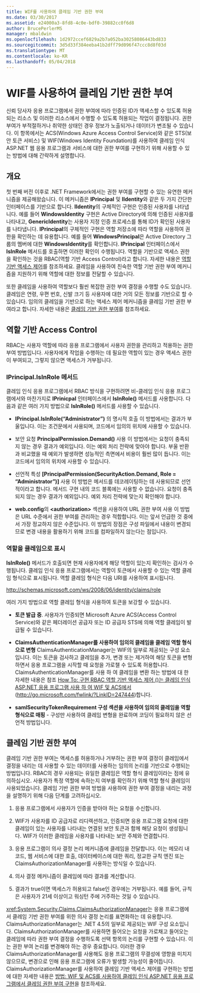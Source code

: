 ```yaml
---
title: WIF를 사용하여 클레임 기반 권한 부여
ms.date: 03/30/2017
ms.assetid: e24000a3-8fd8-4c0e-bdf0-39882cc0f6d8
author: BrucePerlerMS
manager: mbaldwin
ms.openlocfilehash: 1d2972ccef6829a2b7a052ba30258086443bd833
ms.sourcegitcommit: 3d5d33f384eeba41b2dff79d096f47ccc8d8f03d
ms.translationtype: MT
ms.contentlocale: ko-KR
ms.lasthandoff: 05/04/2018
---
```

# <a name="claims-based-authorization-using-wif"></a>WIF를 사용하여 클레임 기반 권한 부여
신뢰 당사자 응용 프로그램에서 권한 부여에 따라 인증된 ID가 액세스할 수 있도록 허용되는 리소스 및 이러한 리소스에서 수행할 수 있도록 허용되는 작업이 결정됩니다. 권한 부여가 부적절하거나 취약한 상태인 경우 정보가 노출되거나 데이터가 변조될 수 있습니다. 이 항목에서는 ACS(Windows Azure Access Control Service)와 같은 STS(보안 토큰 서비스) 및 WIF(Windows Identity Foundation)를 사용하여 클레임 인식 ASP.NET 웹 응용 프로그램과 서비스에 대한 권한 부여를 구현하기 위해 사용할 수 있는 방법에 대해 간략하게 설명합니다.  
  
## <a name="overview"></a>개요  
 첫 번째 버전 이후로 .NET Framework에서는 권한 부여를 구현할 수 있는 유연한 메커니즘을 제공해왔습니다. 이 메커니즘은 **IPrincipal** 및 **IIdentity**와 같은 두 가지 간단한 인터페이스를 기반으로 합니다. **IIdentity**의 구체적인 구현은 인증된 사용자를 나타냅니다. 예를 들어 **WindowsIdentity** 구현은 Active Directory에 의해 인증된 사용자를 나타내고, **GenericIdentity**는 사용자 지정 인증 프로세스를 통해 ID가 확인된 사용자를 나타냅니다. **IPrincipal**의 구체적인 구현은 역할 저장소에 따라 역할을 사용하여 권한을 확인하는 데 유용합니다. 예를 들어 **WindowsPrincipal**은 Active Directory 그룹의 멤버에 대한 **WindowsIdentity**를 확인합니다. **IPrincipal** 인터페이스에서 **IsInRole** 메서드를 호출하면 이러한 확인이 수행됩니다. 역할을 기반으로 액세스 권한을 확인하는 것을 RBAC(역할 기반 Access Control)라고 합니다. 자세한 내용은 [역할 기반 액세스 제어](../../../docs/framework/security/claims-based-authorization-using-wif.md#BKMK_1)를 참조하세요.  클레임을 사용하여 친숙한 역할 기반 권한 부여 메커니즘을 지원하기 위해 역할에 대한 정보를 전달할 수 있습니다.  
  
 또한 클레임을 사용하여 역할보다 훨씬 복잡한 권한 부여 결정을 수행할 수도 있습니다. 클레임은 연령, 우편 번호, 신발 크기 등 사용자에 대한 거의 모든 정보를 기반으로 할 수 있습니다. 임의의 클레임을 기반으로 하는 액세스 제어 메커니즘을 클레임 기반 권한 부여라고 합니다. 자세한 내용은 [클레임 기반 권한 부여](../../../docs/framework/security/claims-based-authorization-using-wif.md#BKMK_2)를 참조하세요.  
  
<a name="BKMK_1"></a>   
## <a name="role-based-access-control"></a>역할 기반 Access Control  
 RBAC는 사용자 역할에 따라 응용 프로그램에서 사용자 권한을 관리하고 적용하는 권한 부여 방법입니다. 사용자에게 작업을 수행하는 데 필요한 역할이 있는 경우 액세스 권한이 부여되고, 그렇지 않으면 액세스가 거부됩니다.  
  
### <a name="iprincipalisinrole-method"></a>IPrincipal.IsInRole 메서드  
 클레임 인식 응용 프로그램에서 RBAC 방식을 구현하려면 비-클레임 인식 응용 프로그램에서와 마찬가지로 **IPrinicpal** 인터페이스에서 **IsInRole()** 메서드를 사용합니다. 다음과 같은 여러 가지 방법으로 **IsInRole()** 메서드를 사용할 수 있습니다.  
  
-   **IPrincipal.IsInRole(“Administrator”)** 의 명시적 호출 이 방법에서는 결과가 부울입니다. 이는 조건문에서 사용되며, 코드에서 임의의 위치에 사용할 수 있습니다.  
  
-   보안 요청 **PrincipalPermission.Demand()** 사용 이 방법에서는 요청이 충족되지 않는 경우 결과가 예외입니다. 이는 예외 처리 전략에 맞아야 합니다. 부울 반환과 비교했을 때 예외가 발생하면 성능적인 측면에서 비용이 훨씬 많이 듭니다. 이는 코드에서 임의의 위치에 사용할 수 있습니다.  
  
-   선언적 특성 **[PrincipalPermission(SecurityAction.Demand, Role = “Administrator”)]** 사용 이 방법은 메서드를 데코레이팅하는 데 사용되므로 선언적이라고 합니다. 메서드 구현 내의 코드 블록에는 사용할 수 없습니다. 요청이 충족되지 않는 경우 결과가 예외입니다. 예외 처리 전략에 맞는지 확인해야 합니다.  
  
-   **web.config**의 **\<authorization>** 섹션을 사용하여 URL 권한 부여 사용 이 방법은 URL 수준에서 권한 부여를 관리하는 경우 적합합니다. 이는 앞서 언급한 것 중에서 가장 정교하지 않은 수준입니다. 이 방법의 장점은 구성 파일에서 내용이 변경되므로 변경 내용을 활용하기 위해 코드를 컴파일하지 않는다는 점입니다.  
  
### <a name="expressing-roles-as-claims"></a>역할을 클레임으로 표시  
 **IsInRole()** 메서드가 호출되면 현재 사용자에게 해당 역할이 있는지 확인하는 검사가 수행됩니다. 클레임 인식 응용 프로그램에서는 역할이 토큰에서 사용할 수 있는 역할 클레임 형식으로 표시됩니다. 역할 클레임 형식은 다음 URI를 사용하여 표시됩니다.  
  
 http://schemas.microsoft.com/ws/2008/06/identity/claims/role  
  
 여러 가지 방법으로 역할 클레임 형식을 사용하여 토큰을 보강할 수 있습니다.  
  
-   **토큰 발급 중**. 사용자가 인증되면 Microsoft Azure ACS(Access Control Service)와 같은 페더레이션 공급자 또는 ID 공급자 STS에 의해 역할 클레임이 발급될 수 있습니다.  
  
-   **ClaimsAuthenticationManager를 사용하여 임의의 클레임을 클레임 역할 형식으로 변형** ClaimsAuthenticationManager는 WIF의 일부로 제공되는 구성 요소입니다. 이는 토큰을 검사하고 클레임을 추가, 변경 또는 제거하여 해당 토큰을 변형하면서 응용 프로그램을 시작할 때 요청을 가로챌 수 있도록 허용합니다. ClaimsAuthenticationManager를 사용 하 여 클레임을 변환 하는 방법에 대 한 자세한 내용은 참조 [How To: 구현 RBAC 역할 기반 액세스 제어 ()는 클레임 인식 ASP.NET 응용 프로그램 사용 하 여 WIF 및 ACS에서](http://go.microsoft.com/fwlink/?LinkID=247445) (http://go.microsoft.com/fwlink/?LinkID=247444)합니다.  
  
-   **samlSecurityTokenRequirement 구성 섹션을 사용하여 임의의 클레임을 역할 형식으로 매핑** - 구성만 사용하여 클레임 변형을 완료하며 코딩이 필요하지 않은 선언적 방법입니다.  
  
<a name="BKMK_2"></a>   
## <a name="claims-based-authorization"></a>클레임 기반 권한 부여  
 클레임 기반 권한 부여는 액세스를 허용하거나 거부하는 권한 부여 결정이 클레임에서 결정을 내리는 데 사용할 수 있는 데이터를 사용하는 임의의 논리를 기반으로 수행되는 방법입니다. RBAC의 경우 사용되는 유일한 클레임은 역할 형식 클레임이라는 점에 유의하십시오. 사용자가 특정 역할에 속하는지 여부를 확인하기 위해 역할 형식 클레임이 사용되었습니다. 클레임 기반 권한 부여 방법을 사용하여 권한 부여 결정을 내리는 과정을 설명하기 위해 다음 단계를 고려하십시오.  
  
1.  응용 프로그램에서 사용자가 인증을 받아야 하는 요청을 수신합니다.  
  
2.  WIF가 사용자를 ID 공급자로 리디렉션하고, 인증되면 응용 프로그램 요청에 대한 클레임이 있는 사용자를 나타내는 연결된 보안 토큰과 함께 해당 요청이 생성됩니다. WIF가 이러한 클레임을 사용자를 나타내는 보안 주체와 연결합니다.  
  
3.  응용 프로그램이 의사 결정 논리 메커니즘에 클레임을 전달합니다. 이는 메모리 내 코드, 웹 서비스에 대한 호출, 데이터베이스에 대한 쿼리, 정교한 규칙 엔진 또는 ClaimsAuthorizationManager를 사용하는 방식일 수 있습니다.  
  
4.  의사 결정 메커니즘이 클레임에 따라 결과를 계산합니다.  
  
5.  결과가 true이면 액세스가 허용되고 false인 경우에는 거부됩니다. 예를 들어, 규칙은 사용자가 21세 이상이고 워싱턴 주에 거주하는 것일 수 있습니다.  
  
 <xref:System.Security.Claims.ClaimsAuthorizationManager>는 응용 프로그램에서 클레임 기반 권한 부여를 위한 의사 결정 논리를 표면화하는 데 유용합니다. ClaimsAuthorizationManager는 .NET 4.5의 일부로 제공되는 WIF 구성 요소입니다. ClaimsAuthorizationManager를 사용하면 들어오는 요청을 가로채고 들어오는 클레임에 따라 권한 부여 결정을 수행하도록 선택 항목의 논리를 구현할 수 있습니다. 이는 권한 부여 논리를 변경해야 하는 경우 중요합니다. 이러한 경우 ClaimsAuthorizationManager를 사용해도 응용 프로그램의 무결성에 영향을 미치지 않으므로, 변경으로 인해 응용 프로그램에 오류가 발생할 가능성이 줄어듭니다. ClaimsAuthorizationManager를 사용하여 클레임 기반 액세스 제어를 구현하는 방법에 대한 자세한 내용은 [방법: WIF 및 ACS를 사용하여 클레임 인식 ASP.NET 응용 프로그램에서 클레임 권한 부여 구현](http://go.microsoft.com/fwlink/?LinkID=247446)을 참조하세요.
